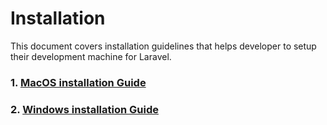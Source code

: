 # Installation

This document covers installation guidelines that helps developer to setup their development machine for Laravel.

### 

### 1. [MacOS installation Guide](/laravel/installation/MACOS.md)
### 2. [Windows installation Guide](/laravel/installation/WINDOWS.md)